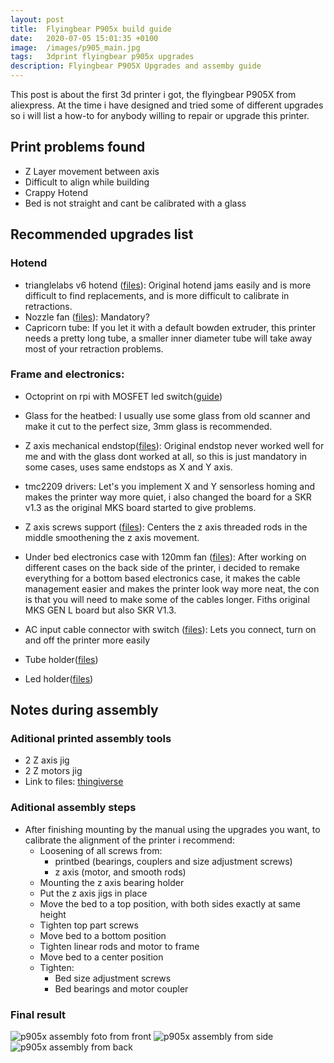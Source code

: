 ```yaml
---
layout: post
title:  Flyingbear P905x build guide
date:   2020-07-05 15:01:35 +0100
image:  /images/p905_main.jpg
tags:   3dprint flyingbear p905x upgrades
description: Flyingbear P905X Upgrades and assemby guide
---
```

This post is about the first 3d printer i got, the flyingbear P905X from aliexpress. At the time i have designed and tried some of different upgrades so i will list a how-to for anybody willing to repair or upgrade this printer.

## Print problems found

- Z Layer movement between axis
- Difficult to align while building
- Crappy Hotend
- Bed is not straight and cant be calibrated with a glass

## Recommended upgrades list

### Hotend
- trianglelabs v6 hotend ([files](https://www.thingiverse.com/thing:3142805)): Original hotend jams easily and is more difficult to find replacements, and is more difficult to calibrate in retractions.
- Nozzle fan ([files](https://www.thingiverse.com/thing:2843816)): Mandatory?
- Capricorn tube: If you let it with a default bowden extruder, this printer needs a pretty long tube, a smaller inner diameter tube will take away most of your retraction problems.

### Frame and electronics:

- Octoprint on rpi with MOSFET led switch([guide]())

- Glass for the heatbed: I usually use some glass from old scanner and make it cut to the perfect size, 3mm glass is recommended.
- Z axis mechanical endstop([files](https://www.thingiverse.com/thing:4573300)): Original endstop never worked well for me and with the glass dont worked at all, so this is just mandatory in some cases, uses same endstops as X and Y axis.
- tmc2209 drivers: Let's you implement X and Y sensorless homing and makes the printer way more quiet, i also changed the board for a SKR v1.3 as the original MKS board started to give problems.
- Z axis screws support ([files](https://www.thingiverse.com/thing:4573258)): Centers the z axis threaded rods in the middle smoothening the z axis movement.
- Under bed electronics case with 120mm fan ([files](https://www.thingiverse.com/thing:4144017)): After working on different cases on the back side of the printer, i decided to remake everything for a bottom based electronics case, it makes the cable management easier and makes the printer look way more neat, the con is that you will need to make some of the cables longer. Fiths original MKS GEN L board but also SKR V1.3.
- AC input cable connector with switch ([files](https://www.thingiverse.com/thing:2645917)): Lets you connect, turn on and off the printer more easily
- Tube holder([files](https://www.thingiverse.com/thing:2846141))
- Led holder([files](https://www.thingiverse.com/thing:2576671]))


## Notes during assembly

### Aditional printed assembly tools

- 2 Z axis jig
- 2 Z motors jig
- Link to files: [thingiverse](https://www.thingiverse.com/thing:4573255)

### Aditional assembly steps

- After finishing mounting by the manual using the upgrades you want, to calibrate the alignment of the printer i recommend:
  - Loosening of all screws from:
    -  printbed (bearings, couplers and size adjustment screws)
    -  z axis (motor, and smooth rods)
  - Mounting the z axis bearing holder
  - Put the z axis jigs in place
  - Move the bed to a top position, with both sides exactly at same height
  - Tighten top part screws
  - Move bed to a bottom position
  - Tighten linear rods and motor to frame
  - Move bed to a center position
  - Tighten:
    - Bed size adjustment screws
    - Bed bearings and motor coupler

### Final result
![p905x assembly foto from front]({{site.baseurl}}/images/p9051.jpg)
![p905x assembly from side]({{site.baseurl}}/images/p9052.jpg)
![p905x assembly from back]({{site.baseurl}}/images/p9053.jpg)


